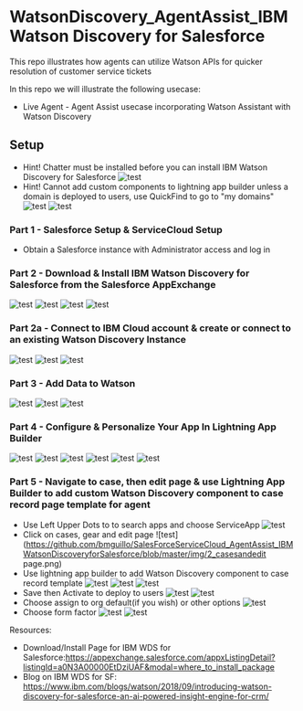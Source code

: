 # WatsonDiscovery_AgentAssist_IBM Watson Discovery for Salesforce
This repo illustrates how agents can utilize Watson APIs for quicker resolution of customer service tickets

In this repo we will illustrate the following usecase:

- Live Agent - Agent Assist usecase incorporating Watson Assistant with Watson Discovery

## Setup
- Hint! Chatter must be installed before you can install IBM Watson Discovery for Salesforce
![test](https://github.com/bmguillo/SalesForceServiceCloud_AgentAssist_IBMWatsonDiscoveryforSalesforce/blob/master/img/installchatter.png)
- Hint! Cannot add custom components to lightning app builder unless a domain is deployed to users, use QuickFind to go to "my domains"
![test](https://github.com/bmguillo/SalesForceServiceCloud_AgentAssist_IBMWatsonDiscoveryforSalesforce/blob/master/img/domain.png)
![test](https://github.com/bmguillo/SalesForceServiceCloud_AgentAssist_IBMWatsonDiscoveryforSalesforce/blob/master/img/domain2.png)

### Part 1 - Salesforce Setup & ServiceCloud Setup

- Obtain a Salesforce instance with Administrator access and log in

### Part 2 - Download & Install IBM Watson Discovery for Salesforce from the Salesforce AppExchange 
![test](https://github.com/bmguillo/SalesForceServiceCloud_AgentAssist_IBMWatsonDiscoveryforSalesforce/blob/master/img/installpage.png)
![test](https://github.com/bmguillo/SalesForceServiceCloud_AgentAssist_IBMWatsonDiscoveryforSalesforce/blob/master/img/installprompt1.png)
![test](https://github.com/bmguillo/SalesForceServiceCloud_AgentAssist_IBMWatsonDiscoveryforSalesforce/blob/master/img/Installconfirm.png)
![test](https://github.com/bmguillo/SalesForceServiceCloud_AgentAssist_IBMWatsonDiscoveryforSalesforce/blob/master/img/installWDSforSF.png)

### Part 2a - Connect to IBM Cloud account & create or connect to an existing Watson Discovery Instance
![test](https://github.com/bmguillo/SalesForceServiceCloud_AgentAssist_IBMWatsonDiscoveryforSalesforce/blob/master/img/installprocess.png)
![test](https://github.com/bmguillo/SalesForceServiceCloud_AgentAssist_IBMWatsonDiscoveryforSalesforce/blob/master/img/connecttowatson.png)
![test](https://github.com/bmguillo/SalesForceServiceCloud_AgentAssist_IBMWatsonDiscoveryforSalesforce/blob/master/img/connecttowds1.png)

### Part 3 - Add Data to Watson
![test](https://github.com/bmguillo/SalesForceServiceCloud_AgentAssist_IBMWatsonDiscoveryforSalesforce/blob/master/img/adddatatowatson.png)
![test](https://github.com/bmguillo/SalesForceServiceCloud_AgentAssist_IBMWatsonDiscoveryforSalesforce/blob/master/img/adddatatowatson2.png)
![test](https://github.com/bmguillo/SalesForceServiceCloud_AgentAssist_IBMWatsonDiscoveryforSalesforce/blob/master/img/adddatatowatson3.png)

### Part 4 - Configure & Personalize Your App In Lightning App Builder
![test](https://github.com/bmguillo/SalesForceServiceCloud_AgentAssist_IBMWatsonDiscoveryforSalesforce/blob/master/img/configure.png)
![test](https://github.com/bmguillo/SalesForceServiceCloud_AgentAssist_IBMWatsonDiscoveryforSalesforce/blob/master/img/configure2.png)
![test](https://github.com/bmguillo/SalesForceServiceCloud_AgentAssist_IBMWatsonDiscoveryforSalesforce/blob/master/img/configure3.png)
![test](https://github.com/bmguillo/SalesForceServiceCloud_AgentAssist_IBMWatsonDiscoveryforSalesforce/blob/master/img/configure4.png)
![test](https://github.com/bmguillo/SalesForceServiceCloud_AgentAssist_IBMWatsonDiscoveryforSalesforce/blob/master/img/configure5.png)
![test](https://github.com/bmguillo/SalesForceServiceCloud_AgentAssist_IBMWatsonDiscoveryforSalesforce/blob/master/img/configure6.png)

### Part 5 - Navigate to case, then edit page & use Lightning App Builder to add custom Watson Discovery component to case record page template for agent
- Use Left Upper Dots to to search apps and choose ServiceApp
![test](https://github.com/bmguillo/SalesForceServiceCloud_AgentAssist_IBMWatsonDiscoveryforSalesforce/blob/master/img/1_servicecloud.png)
- Click on cases, gear and edit page
![test](https://github.com/bmguillo/SalesForceServiceCloud_AgentAssist_IBMWatsonDiscoveryforSalesforce/blob/master/img/2_casesandedit page.png)
- Use lightning app builder to add Watson Discovery component to case record template
![test](https://github.com/bmguillo/SalesForceServiceCloud_AgentAssist_IBMWatsonDiscoveryforSalesforce/blob/master/img/customcomponent1.png)
![test](https://github.com/bmguillo/SalesForceServiceCloud_AgentAssist_IBMWatsonDiscoveryforSalesforce/blob/master/img/3_lightningappbuilder_before.png)
![test](https://github.com/bmguillo/SalesForceServiceCloud_AgentAssist_IBMWatsonDiscoveryforSalesforce/blob/master/img/4_lightningappbuilder_after.png)
- Save then Activate to deploy to users
![test](https://github.com/bmguillo/SalesForceServiceCloud_AgentAssist_IBMWatsonDiscoveryforSalesforce/blob/master/img/5_saveandactivatetodeploytousers.png)
![test](https://github.com/bmguillo/SalesForceServiceCloud_AgentAssist_IBMWatsonDiscoveryforSalesforce/blob/master/img/6_deploytoorg.png)
- Choose assign to org default(if you wish) or other options
![test](https://github.com/bmguillo/SalesForceServiceCloud_AgentAssist_IBMWatsonDiscoveryforSalesforce/blob/master/img/7_assigntoorg.png)
- Choose form factor
![test](https://github.com/bmguillo/SalesForceServiceCloud_AgentAssist_IBMWatsonDiscoveryforSalesforce/blob/master/img/8_assignformfactor.png)
![test](https://github.com/bmguillo/SalesForceServiceCloud_AgentAssist_IBMWatsonDiscoveryforSalesforce/blob/master/img/9_save.png)













Resources:
- Download/Install Page for IBM WDS for Salesforce:https://appexchange.salesforce.com/appxListingDetail?listingId=a0N3A00000EtDziUAF&modal=where_to_install_package
- Blog on IBM WDS for SF: https://www.ibm.com/blogs/watson/2018/09/introducing-watson-discovery-for-salesforce-an-ai-powered-insight-engine-for-crm/


